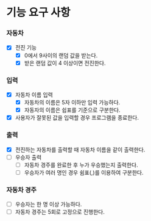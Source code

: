 # 기능 요구 사항

### 자동차
- [x] 전진 기능
    - [x] 0에서 9사이의 랜덤 값을 받는다.
    - [x] 받은 랜덤 값이 4 이상이면 전진한다.

### 입력
- [x] 자동차 이름 입력
    - [x] 자동차의 이름은 5자 이하만 입력 가능하다.
    - [x] 자동자의 이름은 쉽표를 기준으로 구분한다.
- [x] 사용자가 잘못된 값을 입력할 경우 프로그램을 종료한다.

### 출력
- [x] 전진하는 자동차를 출력할 때 자동차 이름을 같이 출력한다.
- [ ] 우승자 출력
    - [ ] 자동차 경주를 완료한 후 누가 우승했는지 출력한다.
    - [ ] 우승자가 여러 명인 경우 쉼표(,)를 이용하여 구분한다.

### 자동차 경주
- [ ] 우승자는 한 명 이상 가능하다.
- [ ] 자동차 경주는 5회로 고정으로 진행한다.
